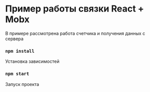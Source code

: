 # Пример работы связки React + Mobx

В примере рассмотрена работа счетчика и получения данных с сервера

### `npm install`

Установка зависимостей

### `npm start`

Запуск проекта
